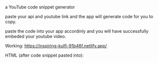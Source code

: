 a YouTube code snippet generator 

paste your api and youtube link and the app will generate code for you to copy. 

paste the code into your app accordinly and you will have successfully embeded your youtube video. 

Working: 
https://inspiring-kulfi-91b46f.netlify.app/

HTML (after code snippet pasted into): 
